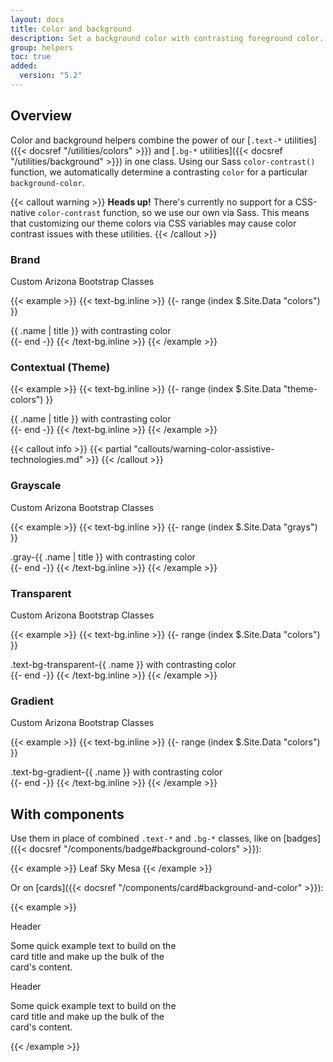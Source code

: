 ```yaml
---
layout: docs
title: Color and background
description: Set a background color with contrasting foreground color.
group: helpers
toc: true
added:
  version: "5.2"
---
```


## Overview

Color and background helpers combine the power of our [`.text-*` utilities]({{< docsref "/utilities/colors" >}}) and [`.bg-*` utilities]({{< docsref "/utilities/background" >}}) in one class. Using our Sass `color-contrast()` function, we automatically determine a contrasting `color` for a particular `background-color`.

{{< callout warning >}}
**Heads up!** There's currently no support for a CSS-native `color-contrast` function, so we use our own via Sass. This means that customizing our theme colors via CSS variables may cause color contrast issues with these utilities.
{{< /callout >}}

### Brand

<span class="badge badge-az-custom">Custom Arizona Bootstrap Classes</span>

{{< example >}}
{{< text-bg.inline >}}
{{- range (index $.Site.Data "colors") }}
<div class="text-bg-{{ .name }} p-3">{{ .name | title }} with contrasting color</div>
{{- end -}}
{{< /text-bg.inline >}}
{{< /example >}}

### Contextual (Theme)
{{< example >}}
{{< text-bg.inline >}}
{{- range (index $.Site.Data "theme-colors") }}
<div class="text-bg-{{ .name }} p-3">{{ .name | title }} with contrasting color</div>
{{- end -}}
{{< /text-bg.inline >}}
{{< /example >}}

{{< callout info >}}
{{< partial "callouts/warning-color-assistive-technologies.md" >}}
{{< /callout >}}

### Grayscale

<span class="badge badge-az-custom">Custom Arizona Bootstrap Classes</span>

{{< example >}}
{{< text-bg.inline >}}
{{- range (index $.Site.Data "grays") }}
<div class="text-bg-gray-{{ .name }} p-3">.gray-{{ .name | title }} with contrasting color</div>
{{- end -}}
{{< /text-bg.inline >}}
{{< /example >}}

### Transparent

<span class="badge badge-az-custom">Custom Arizona Bootstrap Classes</span>

{{< example >}}
{{< text-bg.inline >}}
{{- range (index $.Site.Data "colors") }}
<div class="text-bg-transparent-{{ .name }} p-3">.text-bg-transparent-{{ .name }} with contrasting color</div>
{{- end -}}
{{< /text-bg.inline >}}
{{< /example >}}

### Gradient

<span class="badge badge-az-custom">Custom Arizona Bootstrap Classes</span>

{{< example >}}
{{< text-bg.inline >}}
{{- range (index $.Site.Data "colors") }}
<div class="text-bg-gradient-{{ .name }} p-3">.text-bg-gradient-{{ .name }} with contrasting color</div>
{{- end -}}
{{< /text-bg.inline >}}
{{< /example >}}

## With components

Use them in place of combined `.text-*` and `.bg-*` classes, like on [badges]({{< docsref "/components/badge#background-colors" >}}):

{{< example >}}
<span class="badge text-bg-leaf">Leaf</span>
<span class="badge text-bg-sky">Sky</span>
<span class="badge text-bg-mesa">Mesa</span>
{{< /example >}}

Or on [cards]({{< docsref "/components/card#background-and-color" >}}):

{{< example >}}
<div class="card text-bg-warm-gray mb-3" style="max-width: 18rem;">
  <div class="card-header">Header</div>
  <div class="card-body">
    <p class="card-text">Some quick example text to build on the card title and make up the bulk of the card's content.</p>
  </div>
</div>
<div class="card text-bg-chili mb-3" style="max-width: 18rem;">
  <div class="card-header">Header</div>
  <div class="card-body">
    <p class="card-text">Some quick example text to build on the card title and make up the bulk of the card's content.</p>
  </div>
</div>
{{< /example >}}
